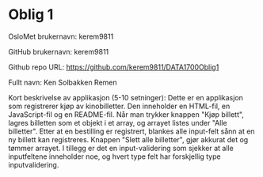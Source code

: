 Oblig 1
=======
OsloMet brukernavn: kerem9811

GitHub brukernavn: kerem9811

Github repo URL: https://github.com/kerem9811/DATA1700Oblig1

Fullt navn: Ken Solbakken Remen

Kort beskrivelse av applikasjon (5-10 setninger):
Dette er en applikasjon som registrerer kjøp av kinobilletter. Den inneholder en HTML-fil, en JavaScript-fil og en README-fil.
Når man trykker knappen "Kjøp billett", lagres billetten som et objekt i et array, og arrayet listes under "Alle billetter".
Etter at en bestilling er registrert, blankes alle input-felt sånn at en ny billett kan registreres. Knappen "Slett alle billetter", 
gjør akkurat det og tømmer arrayet. I tillegg er det en input-validering som sjekker at alle inputfeltene inneholder noe,
og hvert type felt har forskjellig type inputvalidering.